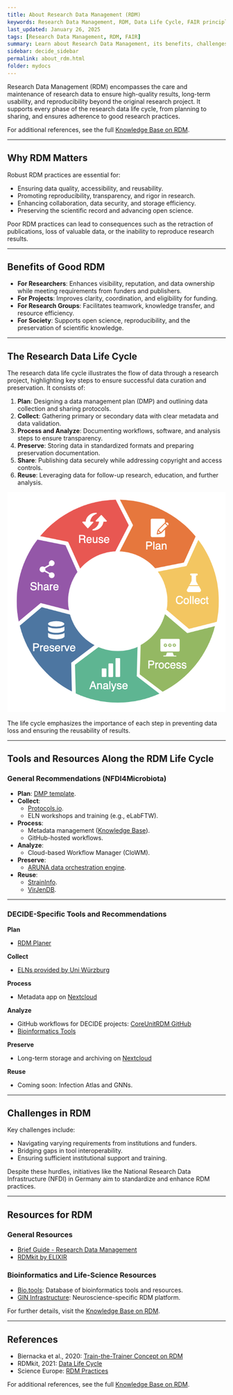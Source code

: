 ```yaml
---
title: About Research Data Management (RDM)
keywords: Research Data Management, RDM, Data Life Cycle, FAIR principles
last_updated: January 26, 2025
tags: [Research Data Management, RDM, FAIR]
summary: Learn about Research Data Management, its benefits, challenges, and the RDM life cycle.
sidebar: decide_sidebar
permalink: about_rdm.html
folder: mydocs
---
```



Research Data Management (RDM) encompasses the care and maintenance of research data to ensure high-quality results, long-term usability, and reproducibility beyond the original research project. It supports every phase of the research data life cycle, from planning to sharing, and ensures adherence to good research practices.

For additional references, see the full [Knowledge Base on RDM](https://knowledgebase.nfdi4microbiota.de/Getting-Started/01-introduction.html).

---

## Why RDM Matters

Robust RDM practices are essential for:
- Ensuring data quality, accessibility, and reusability.
- Promoting reproducibility, transparency, and rigor in research.
- Enhancing collaboration, data security, and storage efficiency.
- Preserving the scientific record and advancing open science.

Poor RDM practices can lead to consequences such as the retraction of publications, loss of valuable data, or the inability to reproduce research results.

---

## Benefits of Good RDM

- **For Researchers**: Enhances visibility, reputation, and data ownership while meeting requirements from funders and publishers.
- **For Projects**: Improves clarity, coordination, and eligibility for funding.
- **For Research Groups**: Facilitates teamwork, knowledge transfer, and resource efficiency.
- **For Society**: Supports open science, reproducibility, and the preservation of scientific knowledge.

---

## The Research Data Life Cycle

The research data life cycle illustrates the flow of data through a research project, highlighting key steps to ensure successful data curation and preservation. It consists of:

1. **Plan**: Designing a data management plan (DMP) and outlining data collection and sharing protocols.
2. **Collect**: Gathering primary or secondary data with clear metadata and data validation.
3. **Process and Analyze**: Documenting workflows, software, and analysis steps to ensure transparency.
4. **Preserve**: Storing data in standardized formats and preparing preservation documentation.
5. **Share**: Publishing data securely while addressing copyright and access controls.
6. **Reuse**: Leveraging data for follow-up research, education, and further analysis.

![Research Data Life Cycle](/images/research_data_life_cycle_elixir.png)

The life cycle emphasizes the importance of each step in preventing data loss and ensuring the reusability of results.

---

## Tools and Resources Along the RDM Life Cycle

### General Recommendations (NFDI4Microbiota)
- **Plan**: [DMP template](https://www.nfdi4plants.de/dataplan/).
- **Collect**:
  - [Protocols.io](https://www.protocols.io).
  - ELN workshops and training (e.g., eLabFTW).
- **Process**:
  - Metadata management ([Knowledge Base](https://knowledgebase.nfdi4microbiota.de)).
  - GitHub-hosted workflows.
- **Analyze**:
  - Cloud-based Workflow Manager (CloWM).
- **Preserve**:
  - [ARUNA data orchestration engine](https://aruna-storage.org/).
- **Reuse**:
  - [StrainInfo](https://www.straininfo.net).
  - [VirJenDB](https://virjendb.org).

---

### DECIDE-Specific Tools and Recommendations

**Plan**
- [RDM Planer](https://www.nfdi4plants.de/dataplan/)

**Collect**
- [ELNs provided by Uni Würzburg](https://www.rz.uni-wuerzburg.de/dienste/forschung-digital/eln/)

**Process**
- Metadata app on [Nextcloud](https://www.coreunitrdm.biozentrum.uni-wuerzburg.de/)

**Analyze**
- GitHub workflows for DECIDE projects: [CoreUnitRDM GitHub](https://github.com/CoreUnitRDM)
- [Bioinformatics Tools](https://www.biozentrum.uni-wuerzburg.de/bioinfo/computing/)

**Preserve**
- Long-term storage and archiving on [Nextcloud](https://www.coreunitrdm.biozentrum.uni-wuerzburg.de/)

**Reuse**
- Coming soon: Infection Atlas and GNNs.

---

## Challenges in RDM

Key challenges include:
- Navigating varying requirements from institutions and funders.
- Bridging gaps in tool interoperability.
- Ensuring sufficient institutional support and training.

Despite these hurdles, initiatives like the National Research Data Infrastructure (NFDI) in Germany aim to standardize and enhance RDM practices.

---

## Resources for RDM

### General Resources
- [Brief Guide - Research Data Management](https://knowledgebase.nfdi4microbiota.de/Research-Data-Management/01-introduction.html)
- [RDMkit by ELIXIR](https://rdmkit.elixir-europe.org)

### Bioinformatics and Life-Science Resources
- [Bio.tools](https://bio.tools): Database of bioinformatics tools and resources.
- [GIN Infrastructure](https://web.gin.g-node.org): Neuroscience-specific RDM platform.

For further details, visit the [Knowledge Base on RDM](https://knowledgebase.nfdi4microbiota.de/Research-Data-Management/01-introduction.html).

---

## References
- Biernacka et al., 2020: [Train-the-Trainer Concept on RDM](https://doi.org/10.5281/ZENODO.4071471)
- RDMkit, 2021: [Data Life Cycle](https://rdmkit.elixir-europe.org/data_life_cycle)
- Science Europe: [RDM Practices](https://scienceeurope.org/our-priorities/open-science/research-data-management/)

For additional references, see the full [Knowledge Base on RDM](https://knowledgebase.nfdi4microbiota.de/Getting-Started/01-introduction.html).
